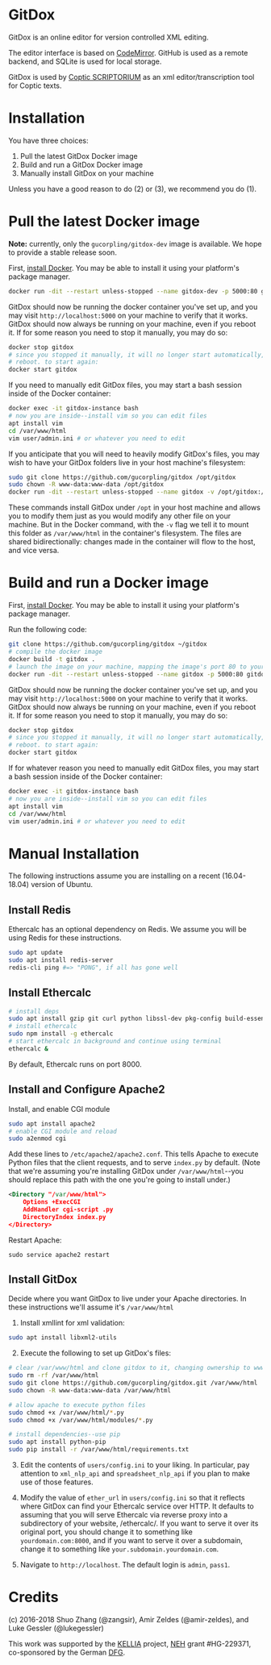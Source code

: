 # GitDox
GitDox is an online editor for version controlled XML editing.

The editor interface is based on [CodeMirror](https://codemirror.net). GitHub is used as a remote backend, and SQLite is used for local storage. 

GitDox is used by [Coptic SCRIPTORIUM](http://copticscriptorium.org/) as an xml editor/transcription tool for Coptic texts. 

# Installation
You have three choices:

1. Pull the latest GitDox Docker image
2. Build and run a GitDox Docker image
3. Manually install GitDox on your machine 

Unless you have a good reason to do (2) or (3), we recommend you do (1).

# Pull the latest Docker image
**Note:** currently, only the `gucorpling/gitdox-dev` image is available. We
hope to provide a stable release soon.

First, [install Docker](https://docs.docker.com/install/). You may be able to
install it using your platform's package manager.

```bash
docker run -dit --restart unless-stopped --name gitdox-dev -p 5000:80 gucorpling/gitdox:dev
```

GitDox should now be running the docker container you've set up, and you may
visit `http://localhost:5000` on your machine to verify that it works. GitDox should
now always be running on your machine, even if you reboot it. If for some reason
you need to stop it manually, you may do so:

```bash
docker stop gitdox
# since you stopped it manually, it will no longer start automatically, even on
# reboot. to start again:
docker start gitdox
```

If you need to manually edit GitDox files, you may start a
bash session inside of the Docker container:

```bash
docker exec -it gitdox-instance bash
# now you are inside--install vim so you can edit files
apt install vim 
cd /var/www/html
vim user/admin.ini # or whatever you need to edit
```

If you anticipate that you will need to heavily modify GitDox's files, you may wish 
to have your GitDox folders live in your host machine's filesystem:

```bash
sudo git clone https://github.com/gucorpling/gitdox /opt/gitdox
sudo chown -R www-data:www-data /opt/gitdox
docker run -dit --restart unless-stopped --name gitdox -v /opt/gitdox:/var/www/html -p 5000:80 gucorpling/gitdox:dev gitdox
```

These commands install GitDox under `/opt` in your host machine and allows you to modify them just as you would modify any other file on your machine. But in the Docker command, with the `-v` flag we tell it to mount this folder as `/var/www/html` in the container's filesystem. The files are shared bidirectionally: changes made in the container will flow to the host, and vice versa.

# Build and run a Docker image
First, [install Docker](https://docs.docker.com/install/). You may be able to
install it using your platform's package manager.

Run the following code:

```bash
git clone https://github.com/gucorpling/gitdox ~/gitdox
# compile the docker image
docker build -t gitdox .
# launch the image on your machine, mapping the image's port 80 to your machine's 80
docker run -dit --restart unless-stopped --name gitdox -p 5000:80 gitdox
```

GitDox should now be running the docker container you've set up, and you may
visit `http://localhost:5000` on your machine to verify that it works. GitDox should
now always be running on your machine, even if you reboot it. If for some reason
you need to stop it manually, you may do so:

```bash
docker stop gitdox
# since you stopped it manually, it will no longer start automatically, even on
# reboot. to start again:
docker start gitdox
```

If for whatever reason you need to manually edit GitDox files, you may start a
bash session inside of the Docker container:

```bash
docker exec -it gitdox-instance bash
# now you are inside--install vim so you can edit files
apt install vim 
cd /var/www/html
vim user/admin.ini # or whatever you need to edit
```

# Manual Installation
The following instructions assume you are installing on a recent (16.04-18.04) version of Ubuntu.

## Install Redis
Ethercalc has an optional dependency on Redis. We assume you will be using Redis
for these instructions.

```bash
sudo apt update
sudo apt install redis-server
redis-cli ping #=> "PONG", if all has gone well
```
 
## Install Ethercalc

```bash
# install deps
sudo apt install gzip git curl python libssl-dev pkg-config build-essential npm
# install ethercalc
sudo npm install -g ethercalc
# start ethercalc in background and continue using terminal
ethercalc &
```

By default, Ethercalc runs on port 8000.

## Install and Configure Apache2

Install, and enable CGI module

```bash
sudo apt install apache2
# enable CGI module and reload
sudo a2enmod cgi
```

Add these lines to `/etc/apache2/apache2.conf`. This tells Apache to execute
Python files that the client requests, and to serve `index.py` by default. (Note that we're assuming you're installing GitDox under `/var/www/html`--you should replace this path with the one you're going to install under.)

```xml
<Directory "/var/www/html">
	Options +ExecCGI
	AddHandler cgi-script .py
	DirectoryIndex index.py
</Directory>
```

Restart Apache:

```
sudo service apache2 restart
```

## Install GitDox
Decide where you want GitDox to live under your Apache directories. In these
instructions we'll assume it's `/var/www/html`

1. Install xmllint for xml validation:

```bash
sudo apt install libxml2-utils
```

2. Execute the following to set up GitDox's files:

```bash
# clear /var/www/html and clone gitdox to it, changing ownership to www-data
sudo rm -rf /var/www/html
sudo git clone https://github.com/gucorpling/gitdox.git /var/www/html
sudo chown -R www-data:www-data /var/www/html

# allow apache to execute python files
sudo chmod +x /var/www/html/*.py
sudo chmod +x /var/www/html/modules/*.py

# install dependencies--use pip
sudo apt install python-pip
sudo pip install -r /var/www/html/requirements.txt
```

3. Edit the contents of `users/config.ini` to your liking. In particular, pay
   attention to `xml_nlp_api` and `spreadsheet_nlp_api` if you plan to make use
   of those features.

4. Modify the value of `ether_url` in `users/config.ini` so that it reflects where
   GitDox can find your Ethercalc service over HTTP. It defaults to assuming
   that you will serve Ethercalc via reverse proxy into a subdirectory of your
   website, /ethercalc/. If you want to serve it over its original port, you
   should change it to something like `yourdomain.com:8000`, and if you want to
   serve it over a subdomain, change it to something like
   `your.subdomain.yourdomain.com`.

5. Navigate to `http://localhost`. The default login is `admin`, `pass1`.


# Credits

(c) 2016-2018 Shuo Zhang (@zangsir), Amir Zeldes (@amir-zeldes), and Luke Gessler (@lukegessler)

This work was supported by the [KELLIA](http://kellia.uni-goettingen.de/) project, [NEH](https://www.neh.gov/) grant #HG-229371, co-sponsored by the German [DFG](http://www.dfg.de/).
